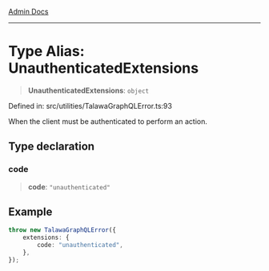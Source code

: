 [Admin Docs](/)

***

# Type Alias: UnauthenticatedExtensions

> **UnauthenticatedExtensions**: `object`

Defined in: src/utilities/TalawaGraphQLError.ts:93

When the client must be authenticated to perform an action.

## Type declaration

### code

> **code**: `"unauthenticated"`

## Example

```ts
throw new TalawaGraphQLError({
	extensions: {
		code: "unauthenticated",
	},
});
```
